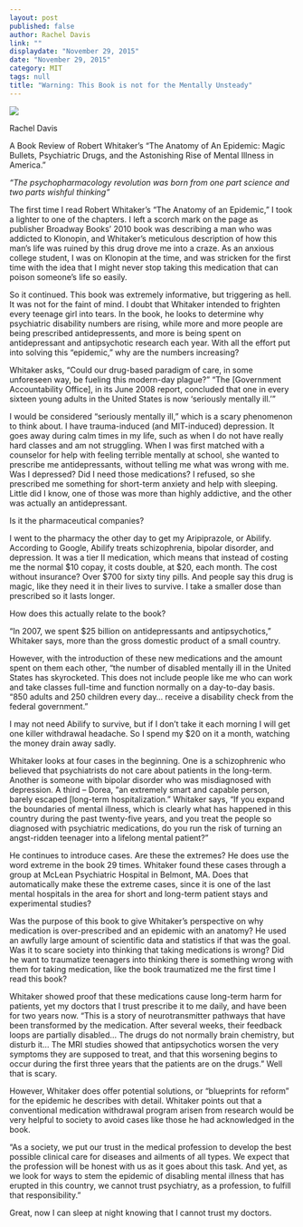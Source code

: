 ```yaml
---
layout: post
published: false
author: Rachel Davis
link: ""
displaydate: "November 29, 2015"
date: "November 29, 2015"
category: MIT
tags: null
title: "Warning: This Book is not for the Mentally Unsteady"
---
```


![](http://www.drfranklipman.com/images/2013/06/Anatomy-of-an-Epidemic1.jpg)	

Rachel Davis

A Book Review of Robert Whitaker’s “The Anatomy of An Epidemic: Magic Bullets, Psychiatric Drugs, and the Astonishing Rise of Mental Illness in America.”

_“The psychopharmacology revolution was born from one part science and two parts wishful thinking”_


The first time I read Robert Whitaker’s “The Anatomy of an Epidemic,” I took a lighter to one of the chapters. I left a scorch mark on the page as publisher Broadway Books’ 2010 book was describing a man who was addicted to Klonopin, and Whitaker’s meticulous description of how this man’s life was ruined by this drug drove me into a craze. As an anxious college student, I was on Klonopin at the time, and was stricken for the first time with the idea that I might never stop taking this medication that can poison someone’s life so easily.

So it continued. This book was extremely informative, but triggering as hell. It was not for the faint of mind.
I doubt that Whitaker intended to frighten every teenage girl into tears. In the book, he looks to determine why psychiatric disability numbers are rising, while more and more people are being prescribed antidepressents, and more is being spent on antidepressant and antipsychotic research each year. With all the effort put into solving this
“epidemic,” why are the numbers increasing?

Whitaker asks, “Could our drug-based paradigm of care, in some unforeseen way, be fueling this modern-day plague?”
“The [Government Accountability Office], in its June 2008 report, concluded that one in every sixteen young adults in the United States is now ‘seriously mentally ill.’”

I would be considered “seriously mentally ill,” which is a scary phenomenon to think about. I have trauma-induced (and MIT-induced) depression. It goes away during calm times in my life, such as when I do not have really hard classes and am not struggling. When I was first matched with a counselor for help with feeling terrible mentally  at school, she wanted to prescribe me antidepressants, without telling me what was wrong with me. Was I depressed? Did I need those medications? I refused, so she prescribed me something for short-term anxiety and help with sleeping. Little did I know, one of those was more than highly addictive, and the other was actually an antidepressant.

Is it the pharmaceutical companies?

I went to the pharmacy the other day to get my Aripiprazole, or Abilify. According to Google, Abilify treats schizophrenia, bipolar disorder, and depression. It was a tier II medication, which means that instead of costing me the normal $10 copay, it costs double, at $20, each month. The cost without insurance? Over $700 for sixty tiny pills. And people say this drug is magic, like they need it in their lives to survive. I take a smaller dose than prescribed so it lasts longer.

How does this actually relate to the book?

“In 2007, we spent $25 billion on antidepressants and antipsychotics,” Whitaker says, more than the gross domestic product of a small country.

However, with the introduction of these new medications and the amount spent on them each other, “the number of disabled mentally ill in the United States has skyrocketed. This does not include people like me who can work and take classes full-time and function normally on a day-to-day basis. “850 adults and 250 children every day… receive a disability check from the federal government.”

I may not need Abilify to survive, but if I don’t take it each morning I will get one killer withdrawal headache. So I spend my $20 on it a month, watching the money drain away sadly. 

Whitaker looks at four cases in the beginning. One is a schizophrenic who believed that psychiatrists do not care about patients in the long-term. Another is someone with bipolar disorder who was misdiagnosed with depression. A third – Dorea, “an extremely smart and capable person, barely escaped [long-term hospitalization.” Whitaker says, “If you expand the boundaries of mental illness, which is clearly what has happened in this country during the past twenty-five years, and you treat the people so diagnosed with psychiatric medications, do you run the risk of turning an angst-ridden teenager into a lifelong mental patient?”

He continues to introduce cases. Are these the extremes? He does use the word extreme in the book 29 times. Whitaker found these cases through a group at McLean Psychiatric Hospital in Belmont, MA. Does that automatically make these the extreme cases, since it is one of the last mental hospitals in the area for short and long-term patient stays and experimental studies?

Was the purpose of this book to give Whitaker’s perspective on why medication is over-prescribed and an epidemic with an anatomy? He used an awfully large amount of scientific data and statistics if that was the goal. Was it to scare society into thinking that taking medications is wrong? Did he want to traumatize teenagers into thinking there is something wrong with them for taking medication, like the book traumatized me the first time I read this book?

Whitaker showed proof that these medications cause long-term harm for patients, yet my doctors that I trust prescribe it to me daily, and have been for two years now.  “This is a story of neurotransmitter pathways that have been transformed by the medication. After several weeks, their feedback loops are partially disabled… The drugs do not normally brain chemistry, but disturb it… The MRI studies showed that antipsychotics worsen the very symptoms they are supposed to treat, and that this worsening begins to occur during the first three years that the patients are on the drugs.”
Well that is scary.

However, Whitaker does offer potential solutions, or “blueprints for reform” for the epidemic he describes with detail. Whitaker points out that a conventional medication withdrawal program arisen from research would be very helpful to society to avoid cases like those he had acknowledged in the book.

“As a society, we put our trust in the medical profession to develop the best possible clinical care for diseases and ailments of all types. We expect that the profession will be honest with us as it goes about this task. And yet, as we look for ways to stem the epidemic of disabling mental illness that has erupted in this country, we cannot trust psychiatry, as a profession, to fulfill that responsibility.”

Great, now I can sleep at night knowing that I cannot trust my doctors. 

